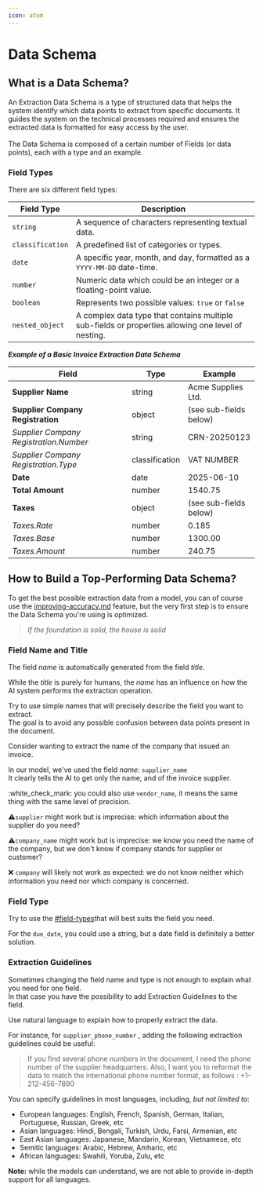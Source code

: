 ```yaml
---
icon: atom
---
```


# Data Schema

## What is a Data Schema?&#x20;

An Extraction Data Schema is a type of structured data that helps the system identify which data points to extract from specific documents. It guides the system on the technical processes required and ensures the extracted data is formatted for easy access by the user.\
\
The Data Schema is composed of a certain number of Fields (or data points), each with a type and an example.

### Field Types

There are six different field types:

| Field Type       | Description                                                                                        |
| ---------------- | -------------------------------------------------------------------------------------------------- |
| `string`         | A sequence of characters representing textual data.                                                |
| `classification` | A predefined list of categories or types.                                                          |
| `date`           | A specific year, month, and day, formatted as a `YYYY-MM-DD` date-time.                            |
| `number`         | Numeric data which could be an integer or a floating-point value.                                  |
| `boolean`        | Represents two possible values: `true` or `false`                                                  |
| `nested_object`  | A complex data type that contains multiple sub-fields or properties allowing one level of nesting. |



_**Example of a Basic Invoice Extraction Data Schema**_

| Field                                  | Type           | Example                |
| -------------------------------------- | -------------- | ---------------------- |
| **Supplier Name**                      | string         | Acme Supplies Ltd.     |
| **Supplier Company Registration**      | object         | (see sub-fields below) |
| _Supplier Company Registration.Number_ | string         | CRN-20250123           |
| _Supplier Company Registration.Type_   | classification | VAT NUMBER             |
| **Date**                               | date           | 2025-06-10             |
| **Total Amount**                       | number         | 1540.75                |
| **Taxes**                              | object         | (see sub-fields below) |
| _Taxes.Rate_                           | number         | 0.185                  |
| _Taxes.Base_                           | number         | 1300.00                |
| _Taxes.Amount_                         | number         | 240.75                 |



## How to Build a Top-Performing Data Schema?&#x20;

To get the best possible extraction data from a model, you can of course use the [improving-accuracy.md](improving-accuracy.md "mention") feature, but the very first step is to ensure the Data Schema you're using is optimized.&#x20;

> _If the foundation is solid, the house is solid_

### **Field Name and Title**

The field _name_ is automatically generated from the field _title_.

While the _title_ is purely for humans, the _name_ has an influence on how the AI system performs the extraction operation.

Try to use simple names that will precisely describe the field you want to extract.\
The goal is to avoid any possible confusion between data points present in the document.

Consider wanting to extract the name of the company that issued an invoice.

In our model, we've used the field _name_: `supplier_name`\
It clearly tells the AI to get only the name, and of the invoice supplier.

:white\_check\_mark: you could also use `vendor_name`, it means the same thing with the same level of precision.

:warning:`supplier` might work but is imprecise: which information about the supplier do you need?

:warning:`company_name` might work but is imprecise: we know you need the name of the company, but we don't know if company stands for supplier or customer?

:x:  `company` will likely not work as expected: we do not know neither which information you need nor which company is concerned.

### Field Type

Try to use the [#field-types](data-schema.md#field-types "mention")that will best suits the field you need.

For the `due_date`, you could use a string, but a date field is definitely a better solution.

### Extraction Guidelines

Sometimes changing the field name and type is not enough to explain what you need for one field.\
In that case you have the possibility to add Extraction Guidelines to the field.

Use natural language to explain how to properly extract the data.

For instance, for `supplier_phone_number` , adding the following extraction guidelines could be useful:&#x20;

> If you find several phone numbers in the document, I need the phone number of the supplier headquarters. Also, I want you to reformat the data to match the international phone number format, as follows : +1-212-456-7890

You can specify guidelines in most languages, including, _but not limited to_:

* European languages: English, French, Spanish, German, Italian, Portuguese, Russian, Greek, etc
* Asian languages: Hindi, Bengali, Turkish, Urdu, Farsi, Armenian, etc
* East Asian languages: Japanese, Mandarin, Korean, Vietnamese, etc
* Semitic languages: Arabic, Hebrew, Amharic, etc
* African languages: Swahili, Yoruba, Zulu, etc

**Note:** while the models can understand, we are not able to provide in-depth support for all languages.
